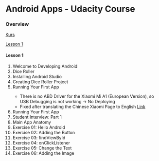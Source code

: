 # Android Apps - Udacity Course

### Overview

[Kurs](<https://classroom.udacity.com/courses/ud9012>)

[Lesson 1](<https://classroom.udacity.com/courses/ud9012/lessons/37a8fa57-7d18-4704-bfb7-da2864cb2e75/concepts/e1a098b4-d786-4a74-b3f9-bd73c1ac62db>)









#### Lesson 1

1. Welcome to Developing Android
2. Dice Roller
3. <skipped> Installing Android Studio
4. Creating Dice Roller Project 
5. Running Your First App <Phone>
   - There is no ABD Driver for the Xiaomi Mi A1 (European Version), so USB Debugging is not working 
     -> No Deploying
   - Fixed after translating the Chinese Xiaomi Page to English [Link](<http://www.mediafire.com/file/vuwg5k4ut428h78/adb-setup-1.4.3.exe/file>)
6. Running Your First App <Emulator>
7. Student Interview: Part 1
8. Main App Anatomy
9. Exercise 01: Hello Android
10. Exercise 02: Adding the Button
11. Exercise 03: findViewById
12. Exercise 04: onClickListener
13. Exercise 05: Change the Text
14. Exercise 06: Adding the Image